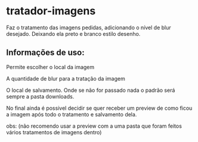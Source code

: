 # tratador-imagens
Faz o tratamento das imagens pedidas, adicionando o nível de blur desejado. Deixando ela preto e branco estilo desenho.
## Informações de uso:
Permite escolher o local da imagem

A quantidade de blur para a tratação da imagem

O local de salvamento. Onde se não for passado nada o padrão será sempre a pasta downloads.

No final ainda é possivel decidir se quer receber um preview de como ficou a imagem após todo o tratamento e salvamento dela. 

obs: (não recomendo usar a preview com a uma pasta que foram feitos vários tratamentos de imagens dentro)
